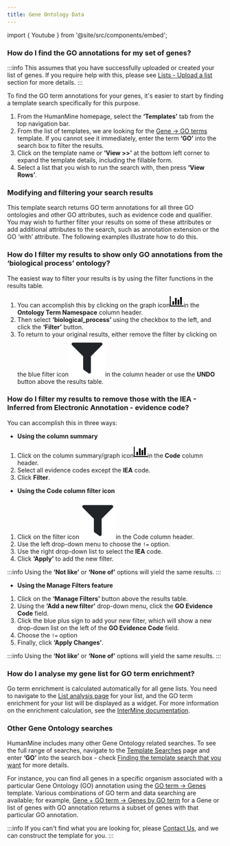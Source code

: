 ```yaml
---
title: Gene Ontology Data
---
```


import { Youtube } from '@site/src/components/embed';

### How do I find the GO annotations for my set of genes?

:::info
This assumes that you have successfully uploaded or created your list of genes. If you require help with this, please see [Lists - Upload a list](/docs/lists/upload-a-list) section for more details.
:::

To find the GO term annotations for your genes, it's easier to start by finding a template search specifically for this purpose. 

1. From the HumanMine homepage, select the **‘Templates’** tab from the top navigation bar.
2. From the list of templates, we are looking for the [Gene → GO terms](https://www.humanmine.org/humanmine/templates/Gene_GO) template. If you cannot see it immediately, enter the term **‘GO’** into the search box to filter the results.
3. Click on the template name or **‘View &gt;&gt;’** at the bottom left corner to expand the template details, including the fillable form. 
4. Select a list that you wish to run the search with, then press **‘View Rows’**. 

<Youtube id="HjhXd1nxAnY" size="sm"/>

### Modifying and filtering your search results

This template search returns GO term annotations for all three GO ontologies and other GO attributes, such as evidence code and qualifier. You may wish to further filter your results on some of these attributes or add additional attributes to the search, such as annotation extension or the GO ‘with’ attribute. The following examples illustrate how to do this. 

### How do I filter my results to show only GO annotations from the ‘biological process’ ontology?

The easiest way to filter your results is by using the filter functions in the results table. 

1. You can accomplish this by clicking on the graph icon![](/img/bar-chart.png)in the **Ontology Term Namespace** column header. 
2. Then select **‘biological\_process’** using the checkbox to the left, and click the **‘Filter’** button. 
3. To return to your original results, either remove the filter by clicking on the blue filter icon![](/img/screenshot-902-.png)in the column header or use the **UNDO** button above the results table. 

<Youtube id="P5-W3gSb7a4" size="sm"/>

### How do I filter my results to remove those with the IEA - Inferred from Electronic Annotation - evidence code? 

You can accomplish this in three ways:  

* **Using the column summary**

1. Click on the column summary/graph icon![](/img/bar-chart.png)in the **Code** column header. 
2. Select all evidence codes except the **IEA** code.
3. Click **Filter**. 

<Youtube id="TABWZwsvUNY" size="sm"/>

* **Using the Code column filter icon**

1. Click on the filter icon![](/img/screenshot-902-.png)in the Code column header. 
2. Use the left drop-down menu to choose the `!=` option.
3. Use the right drop-down list to select the **IEA** code.
4. Click **‘Apply’** to add the new filter. 

:::info
Using the **‘Not like’** or **‘None of’** options will yield the same results. 
:::

<Youtube id="LqRFVTTvSJg" size="sm"/>

* **Using the Manage Filters feature**

1. Click on the **‘Manage Filters’** button above the results table. 
2. Using the **‘Add a new filter’** drop-down menu, click the **GO Evidence Code** field. 
3. Click the blue plus sign to add your new filter, which will show a new drop-down list on the left of the **GO Evidence Code** field.
4. Choose the `!=` option
5. Finally, click **‘Apply Changes’**. 

:::info
Using the **‘Not like’** or **‘None of’** options will yield the same results. 
:::

<Youtube id="kj67RvtFUgs" size="sm"/>

### How do I analyse my gene list for GO term enrichment?

Go term enrichment is calculated automatically for all gene lists. You need to navigate to the [List analysis page](/docs/lists/list-analysis-pages) for your list, and the GO term enrichment for your list will be displayed as a widget. For more information on the enrichment calculation, see the [InterMine documentation](http://intermine.readthedocs.org/en/latest/embedding/list-widgets/enrichment-widgets/).

### Other Gene Ontology searches

HumanMine includes many other Gene Ontology related searches. To see the full range of searches, navigate to the [Template Searches](/docs/template-search) page and enter **‘GO’** into the search box - check [Finding the template search that you want](/docs/template-search#finding-the-template-search-that-you-want) for more details.

For instance, you can find all genes in a specific organism associated with a particular Gene Ontology \(GO\) annotation using the [GO term → Genes](https://www.humanmine.org/humanmine/templates/GOterm_Gene) template. Various combinations of GO term and data searching are available; for example, [Gene + GO term → Genes by GO term](https://www.humanmine.org/humanmine/templates/Gene_particularGoannotation) for a Gene or list of genes with GO annotation returns a subset of genes with that particular GO annotation.

:::info
If you can't find what you are looking for, please [Contact Us](/docs/contact-us), and we can construct the template for you.
:::


